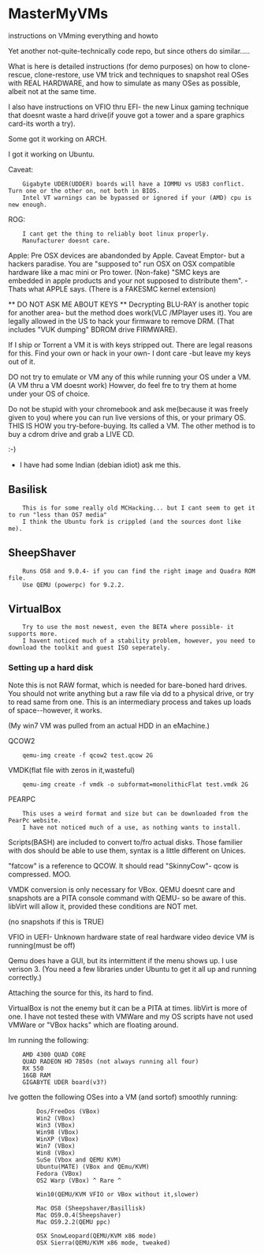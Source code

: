 # MasterMyVMs
instructions on VMming everything and howto

Yet another not-quite-technically code repo, but since others do similar.....

What is here is detailed instructions (for demo purposes) on how to clone-rescue, clone-restore, use VM trick and techniques to snapshot real OSes with REAL HARDWARE, and how to simulate as many OSes as possible, albeit not at the same time.

I also have instructions on VFIO thru EFI- the new Linux gaming technique that doesnt waste a hard drive(if youve got a tower and a spare graphics card-its worth a try).

Some got it working on ARCH.

I got it working on Ubuntu.

Caveat:

		Gigabyte UDER(UDDER) boards will have a IOMMU vs USB3 conflict. Turn one or the other on, not both in BIOS.
		Intel VT warnings can be bypassed or ignored if your (AMD) cpu is new enough.
ROG:
	
		I cant get the thing to reliably boot linux properly.
		Manufacturer doesnt care.
		
				
Apple:
		Pre OSX devices are abandonded by Apple. Caveat Emptor- but a hackers paradise.
		You are "supposed to" run OSX on OSX compatible hardware like a mac mini or Pro tower. 
		(Non-fake) "SMC keys are embedded in apple products and your not supposed to distribute them".
		-Thats what APPLE says.
		(There is a FAKESMC kernel extension)


** DO NOT ASK ME ABOUT KEYS **
Decrypting BLU-RAY is another topic for another area- but the method does work(VLC /MPlayer uses it).
You are legally allowed in the US to hack your firmware to remove DRM.
(That includes "VUK dumping" BDROM drive FIRMWARE).


If I ship or Torrent a VM it is with keys stripped out.
There are legal reasons for this. Find your own or hack in your own- I dont care -but leave my keys out of it.



DO not try to emulate or VM any of this while running your OS under a VM.
(A VM thru a VM doesnt work) Howver, do feel fre to try them at home under your OS of choice.

Do not be stupid with your chromebook and ask me(because it was freely given to you) where you can 
run live versions of this, or your primary OS. THIS IS HOW you try-before-buying. Its called a VM.
The other method is to buy a cdrom drive and grab a LIVE CD. 

:-)

- I have had some Indian (debian idiot) ask me this.



## Basilisk

		This is for some really old MCHacking... but I cant seem to get it to run "less than OS7 media"
		I think the Ubuntu fork is crippled (and the sources dont like me).

## SheepShaver
   
		Runs OS8 and 9.0.4- if you can find the right image and Quadra ROM file.
		Use QEMU (powerpc) for 9.2.2.


## VirtualBox
	
		Try to use the most newest, even the BETA where possible- it supports more.
		I havent noticed much of a stability problem, however, you need to download the toolkit and guest ISO seperately.


### Setting up a hard disk

Note this is not RAW format, which is needed for bare-boned hard drives.
You should not write anything but a raw file via dd to a physical drive, or try to read same from one.
This is an intermediary process and takes up loads of space--however, it works.

(My win7 VM was pulled from an actual HDD in an eMachine.)

QCOW2

		qemu-img create -f qcow2 test.qcow 2G
		
VMDK(flat file with zeros in it,wasteful)

		qemu-img create -f vmdk -o subformat=monolithicFlat test.vmdk 2G
		
PEARPC

		This uses a weird format and size but can be downloaded from the PearPc website.
		I have not noticed much of a use, as nothing wants to install.
		
		
Scripts(BASH) are included to convert to/fro actual disks.
Those familier with dos should be able to use them, syntax is a little different on Unices.

"fatcow" is a reference to QCOW. It should read "SkinnyCow"- qcow is compressed. MOO.



VMDK conversion is only necessary for VBox. QEMU doesnt care and snapshots are a PITA console command with QEMU- so be aware of this.
libVirt will allow it, provided these conditions are NOT met.

(no snapshots if this is TRUE)

VFIO in UEFI- Unknown hardware state of real hardware video device
VM is running(must be off)

Qemu does have a GUI, but its intermittent if the menu shows up. I use verison 3.
(You need a few libraries under Ubuntu to get it all up and running correctly.)

Attaching the source for this, its hard to find.

VirtualBox is not the enemy but it can be a PITA at times. libVirt is more of one.
I have not tested these with VMWare and my OS scripts have not used VMWare or "VBox hacks" which are floating around.

Im running the following:


		AMD 4300 QUAD CORE
		QUAD RADEON HD 7850s (not always running all four)
		RX 550
		16GB RAM
		GIGABYTE UDER board(v3?)
		
Ive gotten the following OSes into a VM (and sortof) smoothly running:

			Dos/FreeDos (VBox)
			Win2 (VBox)
			Win3 (VBox)
			Win98 (VBox)
			WinXP (VBox)
			Win7 (VBox) 
			Win8 (VBox)
			SuSe (Vbox and QEMU KVM)
			Ubuntu(MATE) (VBox and QEmu/KVM)
			Fedora (VBox)
			OS2 Warp (VBox) ^ Rare ^
			
			Win10(QEMU/KVM VFIO or VBox without it,slower)
			
			Mac OS8 (Sheepshaver/Basillisk)
			Mac OS9.0.4(Sheepshaver)
			Mac OS9.2.2(QEMU ppc)
			
			OSX SnowLeopard(QEMU/KVM x86 mode)
			OSX Sierra(QEMU/KVM x86 mode, tweaked)

